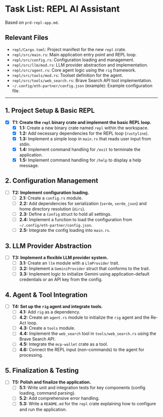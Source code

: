 # Task List: REPL AI Assistant

Based on `prd-repl-app.md`.

## Relevant Files
* `repl/Cargo.toml`: Project manifest for the new `repl` crate.
* `repl/src/main.rs`: Main application entry point and REPL loop.
* `repl/src/config.rs`: Configuration loading and management.
* `repl/src/llm/mod.rs`: LLM provider abstraction and implementation.
* `repl/src/agent.rs`: Core agent logic using the `rig` framework.
* `repl/src/tools/mod.rs`: Toolset definition for the agent.
* `repl/src/tools/web_search.rs`: Brave Search API tool implementation.
* `~/.config/eth-partner/config.json` (example): Example configuration file.

---

## 1. Project Setup & Basic REPL
- [x] **T1: Create the `repl` binary crate and implement the basic REPL loop.**
  - [x] **1.1:** Create a new binary crate named `repl` within the workspace.
  - [x] **1.2:** Add necessary dependencies for the REPL loop (`rustyline`).
  - [x] **1.3:** Implement a simple loop in `main.rs` that reads user input from stdin.
  - [x] **1.4:** Implement command handling for `/exit` to terminate the application.
  - [x] **1.5:** Implement command handling for `/help` to display a help message.

## 2. Configuration Management
- [ ] **T2: Implement configuration loading.**
  - [ ] **2.1:** Create a `config.rs` module.
  - [ ] **2.2:** Add dependencies for serialization (`serde`, `serde_json`) and home directory resolution (`dirs`).
  - [ ] **2.3:** Define a `Config` struct to hold all settings.
  - [ ] **2.4:** Implement a function to load the configuration from `~/.config/eth-partner/config.json`.
  - [ ] **2.5:** Integrate the config loading into `main.rs`.

## 3. LLM Provider Abstraction
- [ ] **T3: Implement a flexible LLM provider system.**
  - [ ] **3.1:** Create an `llm` module with a `LlmProvider` trait.
  - [ ] **3.2:** Implement a `GeminiProvider` struct that conforms to the trait.
  - [ ] **3.3:** Implement logic to initialize Gemini using application-default credentials or an API key from the config.

## 4. Agent & Tool Integration
- [ ] **T4: Set up the `rig` agent and integrate tools.**
  - [ ] **4.1:** Add `rig` as a dependency.
  - [ ] **4.2:** Create an `agent.rs` module to initialize the `rig` agent and the Re-Act loop.
  - [ ] **4.3:** Create a `tools` module.
  - [ ] **4.4:** Implement the `web_search` tool in `tools/web_search.rs` using the Brave Search API.
  - [ ] **4.5:** Integrate the `mcp-wallet` crate as a tool.
  - [ ] **4.6:** Connect the REPL input (non-commands) to the agent for processing.

## 5. Finalization & Testing
- [ ] **T5: Polish and finalize the application.**
  - [ ] **5.1:** Write unit and integration tests for key components (config loading, command parsing).
  - [ ] **5.2:** Add comprehensive error handling.
  - [ ] **5.3:** Write a `README.md` for the `repl` crate explaining how to configure and run the application.

